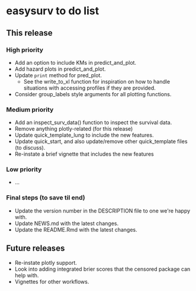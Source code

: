 # easysurv to do list

## This release

### High priority
* Add an option to include KMs in predict_and_plot.
* Add hazard plots in predict_and_plot.
* Update `print` method for pred_plot. 
    * See the write_to_xl function for inspiration on how to handle situations 
    with accessing profiles if they are provided.
* Consider group_labels style arguments for all plotting functions.

### Medium priority
* Add an inspect_surv_data() function to inspect the survival data.
* Remove anything plotly-related (for this release)
* Update quick_template_lung to include the new features.
* Update quick_start, and also update/remove other quick_template files 
(to discuss).
* Re-instate a brief vignette that includes the new features


### Low priority
* ...

### Final steps (to save til end)
* Update the version number in the DESCRIPTION file to one we're happy with.
* Update NEWS.md with the latest changes.
* Update the README.Rmd with the latest changes.



## Future releases

* Re-instate plotly support.
* Look into adding integrated brier scores that the censored package can help 
with.
* Vignettes for other workflows.

